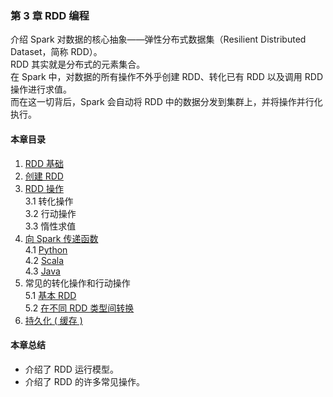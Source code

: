 ### 第 3 章	RDD 编程 ###
介绍 Spark 对数据的核心抽象——弹性分布式数据集（Resilient Distributed Dataset，简称 RDD）。  
RDD 其实就是分布式的元素集合。  
在 Spark 中，对数据的所有操作不外乎创建 RDD、转化已有 RDD 以及调用 RDD 操作进行求值。  
而在这一切背后，Spark 会自动将 RDD 中的数据分发到集群上，并将操作并行化执行。  
#### 本章目录 ####
1.	[RDD 基础](C1RDD基础.md)    
2.	[创建 RDD](C2创建RDD.md)    
3.	[RDD 操作](C3RDD操作.md)    
3.1	转化操作    
3.2	行动操作    
3.3	惰性求值    
4.	[向 Spark 传递函数](C4向Spark传递函数.md)    
4.1	[Python](P4PassFunctions.py)    
4.2	[Scala](S4PassFunctions.scala)    
4.3	[Java](J4PassFunctions.java)    
5.	常见的转化操作和行动操作    
5.1	[基本 RDD](C51基本RDD.md)    
5.2	[在不同 RDD 类型间转换](C52不同RDD类型转换.md)    
6.	[持久化 ( 缓存 )](C6持久化(缓存).md)    
#### 本章总结 ####    
-   介绍了 RDD 运行模型。
-   介绍了 RDD 的许多常见操作。